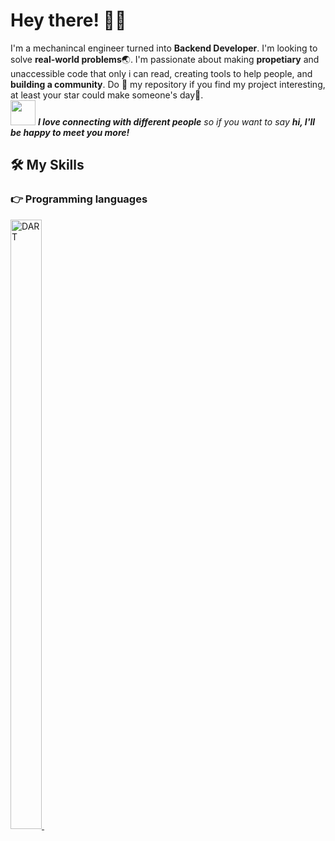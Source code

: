 <!-- Greeting -->
# Hey there! :wave::smiley:

<!--Introduction -->
I'm a mechanincal engineer turned into **Backend Developer**. I'm looking to solve **real-world problems**:earth_asia:. I'm passionate about making **propetiary** and unaccessible code that only i can read, creating tools to help people, and **building a community**. Do :star2: my repository if you find my project interesting, at least your star could make someone's day:pray:.
<br>
<img src="https://media.giphy.com/media/LnQjpWaON8nhr21vNW/giphy.gif" width="40"> <em><b>I love connecting with different people</b> so if you want to say <b>hi, I'll be happy to meet you more!</b></em>

## 🛠️ My Skills

### 👉 Programming languages

<p align="left"> 

  <a href="https://nodejs.org/en/">
    <img alt="DART" width="50px" height="50%" src="https://cdn.iconscout.com/icon/free/png-256/node-js-1174925.png"/>
  </a>
&emsp;

</p>